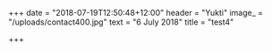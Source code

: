 +++
date = "2018-07-19T12:50:48+12:00"
header = "Yukti"
image_ = "/uploads/contact400.jpg"
text = "6 July 2018"
title = "test4"

+++
